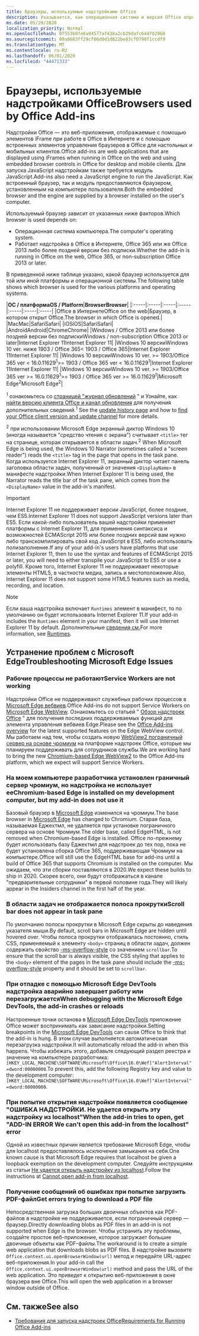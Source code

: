 ```yaml
---
title: Браузеры, используемые надстройками Office
description: Указывается, как операционная система и версия Office определяют браузер, используемый надстройками Office.
ms.date: 05/29/2020
localization_priority: Normal
ms.openlocfilehash: 0f553b0fe6a94577af438a2cb29dafc644f02960
ms.sourcegitcommit: 09a8683ff29cf06d0d1d822be83cf0798f1ccdf9
ms.translationtype: MT
ms.contentlocale: ru-RU
ms.lasthandoff: 06/01/2020
ms.locfileid: "44471333"
---
```

# <a name="browsers-used-by-office-add-ins"></a><span data-ttu-id="4e0a6-103">Браузеры, используемые надстройками Office</span><span class="sxs-lookup"><span data-stu-id="4e0a6-103">Browsers used by Office Add-ins</span></span>

<span data-ttu-id="4e0a6-104">Надстройки Office — это веб-приложения, отображаемые с помощью элементов iFrame при работе в Office в Интернете и с помощью встроенных элементов управления браузеров в Office для настольных и мобильных клиентов.</span><span class="sxs-lookup"><span data-stu-id="4e0a6-104">Office add-ins are web applications that are displayed using iFrames when running in Office on the web and using embedded browser controls in Office for desktop and mobile clients.</span></span> <span data-ttu-id="4e0a6-105">Для запуска JavaScript надстройкам также требуется модуль JavaScript.</span><span class="sxs-lookup"><span data-stu-id="4e0a6-105">Add-ins also need a JavaScript engine to run the JavaScript.</span></span> <span data-ttu-id="4e0a6-106">Как встроенный браузер, так и модуль предоставляются браузером, установленным на компьютере пользователя.</span><span class="sxs-lookup"><span data-stu-id="4e0a6-106">Both the embedded browser and the engine are supplied by a browser installed on the user's computer.</span></span>

<span data-ttu-id="4e0a6-107">Используемый браузер зависит от указанных ниже факторов.</span><span class="sxs-lookup"><span data-stu-id="4e0a6-107">Which browser is used depends on:</span></span>

- <span data-ttu-id="4e0a6-108">Операционная система компьютера.</span><span class="sxs-lookup"><span data-stu-id="4e0a6-108">The computer's operating system.</span></span>
- <span data-ttu-id="4e0a6-109">Работает надстройка в Office в Интернете, Office 365 или же Office 2013 либо более поздней версии без подписки.</span><span class="sxs-lookup"><span data-stu-id="4e0a6-109">Whether the add-in is running in Office on the web, Office 365, or non-subscription Office 2013 or later.</span></span>

<span data-ttu-id="4e0a6-110">В приведенной ниже таблице указано, какой браузер используется для той или иной платформы и операционной системы.</span><span class="sxs-lookup"><span data-stu-id="4e0a6-110">The following table shows which browser is used for the various platforms and operating systems.</span></span>

|<span data-ttu-id="4e0a6-111">**ОС / платформа**</span><span class="sxs-lookup"><span data-stu-id="4e0a6-111">**OS / Platform**</span></span>|<span data-ttu-id="4e0a6-112">**Browser**</span><span class="sxs-lookup"><span data-stu-id="4e0a6-112">**Browser**</span></span>|
|:-----|:-----|:-----|:-----|:-----|:-----|:-----|
|<span data-ttu-id="4e0a6-113">Office в Интернете</span><span class="sxs-lookup"><span data-stu-id="4e0a6-113">Office on the web</span></span>|<span data-ttu-id="4e0a6-114">Браузер, в котором открыт Office.</span><span class="sxs-lookup"><span data-stu-id="4e0a6-114">The browser in which Office is opened.</span></span>|
|<span data-ttu-id="4e0a6-115">Mac</span><span class="sxs-lookup"><span data-stu-id="4e0a6-115">Mac</span></span>|<span data-ttu-id="4e0a6-116">Safari</span><span class="sxs-lookup"><span data-stu-id="4e0a6-116">Safari</span></span>|
|<span data-ttu-id="4e0a6-117">iOS</span><span class="sxs-lookup"><span data-stu-id="4e0a6-117">iOS</span></span>|<span data-ttu-id="4e0a6-118">Safari</span><span class="sxs-lookup"><span data-stu-id="4e0a6-118">Safari</span></span>|
|<span data-ttu-id="4e0a6-119">Android</span><span class="sxs-lookup"><span data-stu-id="4e0a6-119">Android</span></span>|<span data-ttu-id="4e0a6-120">Chrome</span><span class="sxs-lookup"><span data-stu-id="4e0a6-120">Chrome</span></span>|
|<span data-ttu-id="4e0a6-121">Windows / Office 2013 или более поздней версии без подписки</span><span class="sxs-lookup"><span data-stu-id="4e0a6-121">Windows / non-subscription Office 2013 or later</span></span>|<span data-ttu-id="4e0a6-122">Internet Explorer 11</span><span class="sxs-lookup"><span data-stu-id="4e0a6-122">Internet Explorer 11</span></span>|
|<span data-ttu-id="4e0a6-123">Windows 10 версии</span><span class="sxs-lookup"><span data-stu-id="4e0a6-123">Windows 10 ver.</span></span> <span data-ttu-id="4e0a6-124">ниже 1903 / Office 365</span><span class="sxs-lookup"><span data-stu-id="4e0a6-124">< 1903 / Office 365</span></span>|<span data-ttu-id="4e0a6-125">Internet Explorer 11</span><span class="sxs-lookup"><span data-stu-id="4e0a6-125">Internet Explorer 11</span></span>|
|<span data-ttu-id="4e0a6-126">Windows 10 версии</span><span class="sxs-lookup"><span data-stu-id="4e0a6-126">Windows 10 ver.</span></span> <span data-ttu-id="4e0a6-127">>= 1903/Office 365 ver < 16.0.11629<sup>1</sup></span><span class="sxs-lookup"><span data-stu-id="4e0a6-127">>= 1903 / Office 365 ver < 16.0.11629<sup>1</sup></span></span>|<span data-ttu-id="4e0a6-128">Internet Explorer 11</span><span class="sxs-lookup"><span data-stu-id="4e0a6-128">Internet Explorer 11</span></span>|
|<span data-ttu-id="4e0a6-129">Windows 10 версии</span><span class="sxs-lookup"><span data-stu-id="4e0a6-129">Windows 10 ver.</span></span> <span data-ttu-id="4e0a6-130">>= 1903/Office 365 ver >= 16.0.11629<sup>1</sup></span><span class="sxs-lookup"><span data-stu-id="4e0a6-130">>= 1903 / Office 365 ver >= 16.0.11629<sup>1</sup></span></span>|<span data-ttu-id="4e0a6-131">Microsoft Edge<sup>2</sup></span><span class="sxs-lookup"><span data-stu-id="4e0a6-131">Microsoft Edge<sup>2</sup></span></span>|

<span data-ttu-id="4e0a6-132"><sup>1</sup> ознакомьтесь со [страницей "журнал обновлений](/officeupdates/update-history-office365-proplus-by-date) " и Узнайте, как [найти версию клиента Office и канал обновления](https://support.office.com/article/What-version-of-Office-am-I-using-932788b8-a3ce-44bf-bb09-e334518b8b19) для получения дополнительных сведений.</span><span class="sxs-lookup"><span data-stu-id="4e0a6-132"><sup>1</sup> See the [update history page](/officeupdates/update-history-office365-proplus-by-date) and how to [find your Office client version and update channel](https://support.office.com/article/What-version-of-Office-am-I-using-932788b8-a3ce-44bf-bb09-e334518b8b19) for more details.</span></span>

<span data-ttu-id="4e0a6-133"><sup>2</sup> при использовании Microsoft Edge экранный диктор Windows 10 (иногда называется "средство чтения с экрана") считывает `<title>` тег на странице, которая открывается в области задач.</span><span class="sxs-lookup"><span data-stu-id="4e0a6-133"><sup>2</sup> When Microsoft Edge is being used, the Windows 10 Narrator (sometimes called a "screen reader") reads the `<title>` tag in the page that opens in the task pane.</span></span> <span data-ttu-id="4e0a6-134">Когда используется Internet Explorer 11, экранный диктор читает панель заголовка области задач, полученный от значения `<DisplayName>` в манифесте надстройки.</span><span class="sxs-lookup"><span data-stu-id="4e0a6-134">When Internet Explorer 11 is being used, the Narrator reads the title bar of the task pane, which comes from the `<DisplayName>` value in the add-in's manifest.</span></span>

> [!IMPORTANT]
> <span data-ttu-id="4e0a6-135">Internet Explorer 11 не поддерживает версии JavaScript, более поздние, чем ES5.</span><span class="sxs-lookup"><span data-stu-id="4e0a6-135">Internet Explorer 11 does not support JavaScript versions later than ES5.</span></span> <span data-ttu-id="4e0a6-136">Если какой-либо пользователь вашей надстройки применяет платформы с Internet Explorer 11, для применения синтаксиса и возможностей ECMAScript 2015 или более поздних версий вам нужно либо транскомпилировать свой код JavaScript в ES5, либо использовать полизаполнение.</span><span class="sxs-lookup"><span data-stu-id="4e0a6-136">If any of your add-in's users have platforms that use Internet Explorer 11, then to use the syntax and features of ECMAScript 2015 or later, you will need to either transpile your JavaScript to ES5 or use a polyfill.</span></span> <span data-ttu-id="4e0a6-137">Кроме того, Internet Explorer 11 не поддерживает некоторые элементы HTML5, в частности медиа, запись и местоположение.</span><span class="sxs-lookup"><span data-stu-id="4e0a6-137">Also, Internet Explorer 11 does not support some HTML5 features such as media, recording, and location.</span></span>

>[!NOTE]
> <span data-ttu-id="4e0a6-138">Если ваша надстройка включает `Runtimes` элемент в манифест, то по умолчанию он будет использовать Internet Explorer 11.</span><span class="sxs-lookup"><span data-stu-id="4e0a6-138">If your add-in includes the `Runtimes` element in your manifest, then it will use Internet Explorer 11 by default.</span></span> <span data-ttu-id="4e0a6-139">Дополнительные [сведения см.](../reference/manifest/runtimes.md)</span><span class="sxs-lookup"><span data-stu-id="4e0a6-139">For more information, see [Runtimes](../reference/manifest/runtimes.md).</span></span>

## <a name="troubleshooting-microsoft-edge-issues"></a><span data-ttu-id="4e0a6-140">Устранение проблем с Microsoft Edge</span><span class="sxs-lookup"><span data-stu-id="4e0a6-140">Troubleshooting Microsoft Edge Issues</span></span>

### <a name="service-workers-are-not-working"></a><span data-ttu-id="4e0a6-141">Рабочие процессы не работают</span><span class="sxs-lookup"><span data-stu-id="4e0a6-141">Service Workers are not working</span></span>

<span data-ttu-id="4e0a6-142">Надстройки Office не поддерживают служебных рабочих процессов в [Microsoft Edge вебвиев](/microsoft-edge/hosting/webview).</span><span class="sxs-lookup"><span data-stu-id="4e0a6-142">Office Add-ins do not support Service Workers on [Microsoft Edge WebView](/microsoft-edge/hosting/webview).</span></span> <span data-ttu-id="4e0a6-143">Ознакомьтесь со статьей " [Обзор надстроек Office](../overview/office-add-ins.md) " для получения последних поддерживаемых функций для элемента управления вебвиев Edge.</span><span class="sxs-lookup"><span data-stu-id="4e0a6-143">Please see the [Office Add-ins overview](../overview/office-add-ins.md) for the latest supported features on the Edge WebView control.</span></span> <span data-ttu-id="4e0a6-144">Мы работаем над тем, чтобы создать новую [WebView2 пограничный сервер на основе чромиум](/microsoft-edge/hosting/webview2) на платформе надстроек Office, которые мы планируем поддерживать для сотрудников службы.</span><span class="sxs-lookup"><span data-stu-id="4e0a6-144">We are working hard to bring the new [Chromium-based Edge WebView2](/microsoft-edge/hosting/webview2) to the Office Add-ins platform, which we expect will support Service Workers.</span></span>

### <a name="chromium-based-edge-is-installed-on-my-development-computer-but-my-add-in-does-not-use-it"></a><span data-ttu-id="4e0a6-145">На моем компьютере разработчика установлен граничный сервер чромиум, но надстройка не использует ее</span><span class="sxs-lookup"><span data-stu-id="4e0a6-145">Chromium-based Edge is installed on my development computer, but my add-in does not use it</span></span>

<span data-ttu-id="4e0a6-146">Базовый браузер в [Microsoft Edge](https://support.microsoft.com/help/4501095/download-the-new-microsoft-edge-based-on-chromium) изменился на чромиум.</span><span class="sxs-lookup"><span data-stu-id="4e0a6-146">The base browser in [Microsoft Edge](https://support.microsoft.com/help/4501095/download-the-new-microsoft-edge-based-on-chromium) has changed to Chromium.</span></span> <span data-ttu-id="4e0a6-147">Старая база, называемая Еджехтмл, не удаляется при установке пограничного сервера на основе Чромиум.</span><span class="sxs-lookup"><span data-stu-id="4e0a6-147">The older base, called EdgeHTML, is not removed when Chromium-based Edge is installed.</span></span> <span data-ttu-id="4e0a6-148">Office по-прежнему будет использовать базу Еджехтмл для надстроек до тех пор, пока не будет установлена сборка Office 365, поддерживающая Чромиум на компьютере.</span><span class="sxs-lookup"><span data-stu-id="4e0a6-148">Office will still use the EdgeHTML base for add-ins until a build of Office 365 that supports Chromium is installed on the computer.</span></span> <span data-ttu-id="4e0a6-149">Мы ожидаем, что эти сборки поставляются в 2020.</span><span class="sxs-lookup"><span data-stu-id="4e0a6-149">We expect these builds to ship in 2020.</span></span> <span data-ttu-id="4e0a6-150">Скорее всего, они будут отображаться в канале "предварительные сотрудники" в первой половине года.</span><span class="sxs-lookup"><span data-stu-id="4e0a6-150">They will likely appear in the Insiders channel in the first half of the year.</span></span>

### <a name="scroll-bar-does-not-appear-in-task-pane"></a><span data-ttu-id="4e0a6-151">В области задач не отображается полоса прокрутки</span><span class="sxs-lookup"><span data-stu-id="4e0a6-151">Scroll bar does not appear in task pane</span></span>

<span data-ttu-id="4e0a6-152">По умолчанию полосы прокрутки в Microsoft Edge скрыты до наведения указателя мыши.</span><span class="sxs-lookup"><span data-stu-id="4e0a6-152">By default, scroll bars in Microsoft Edge are hidden until hovered over.</span></span> <span data-ttu-id="4e0a6-153">Чтобы полоса прокрутки отображалась постоянно, стиль CSS, применяемый к элементу `<body>` страниц в области задач, должен содержать свойство [-ms-overflow-style](https://developer.mozilla.org/docs/Web/CSS/-ms-overflow-style) со значением `scrollbar`.</span><span class="sxs-lookup"><span data-stu-id="4e0a6-153">To ensure that the scroll bar is always visible, the CSS styling that applies to the `<body>` element of the pages in the task pane should include the [-ms-overflow-style](https://developer.mozilla.org/docs/Web/CSS/-ms-overflow-style) property and it should be set to `scrollbar`.</span></span> 

### <a name="when-debugging-with-the-microsoft-edge-devtools-the-add-in-crashes-or-reloads"></a><span data-ttu-id="4e0a6-154">При отладке с помощью Microsoft Edge DevTools надстройка аварийно завершает работу или перезагружается</span><span class="sxs-lookup"><span data-stu-id="4e0a6-154">When debugging with the Microsoft Edge DevTools, the add-in crashes or reloads</span></span>

<span data-ttu-id="4e0a6-155">Настроенные точки останова в [Microsoft Edge DevTools](https://www.microsoft.com/p/microsoft-edge-devtools-preview/9mzbfrmz0mnj?rtc=1&activetab=pivot%3Aoverviewtab) приложение Office может воспринимать как зависание надстройки.</span><span class="sxs-lookup"><span data-stu-id="4e0a6-155">Setting breakpoints in the [Microsoft Edge DevTools](https://www.microsoft.com/p/microsoft-edge-devtools-preview/9mzbfrmz0mnj?rtc=1&activetab=pivot%3Aoverviewtab) can cause Office to think that the add-in is hung.</span></span> <span data-ttu-id="4e0a6-156">В этом случае выполняется автоматическая перезагрузка надстройки.</span><span class="sxs-lookup"><span data-stu-id="4e0a6-156">It will automatically reload the add-in when this happens.</span></span> <span data-ttu-id="4e0a6-157">Чтобы избежать этого, добавьте следующий раздел реестра и значение на компьютере разработчика: `[HKEY_LOCAL_MACHINE\SOFTWARE\Microsoft\Office\16.0\Wef]"AlertInterval"=dword:00000000`.</span><span class="sxs-lookup"><span data-stu-id="4e0a6-157">To prevent this, add the following Registry key and value to the development computer: `[HKEY_LOCAL_MACHINE\SOFTWARE\Microsoft\Office\16.0\Wef]"AlertInterval"=dword:00000000`.</span></span>

### <a name="when-the-add-in-tries-to-open-get-add-in-error-we-cant-open-this-add-in-from-the-localhost-error"></a><span data-ttu-id="4e0a6-158">При попытке открытия надстройки появляется сообщение "ОШИБКА НАДСТРОЙКИ. Не удается открыть эту надстройку из localhost"</span><span class="sxs-lookup"><span data-stu-id="4e0a6-158">When the add-in tries to open, get "ADD-IN ERROR We can't open this add-in from the localhost" error</span></span>

<span data-ttu-id="4e0a6-159">Одной из известных причин является требование Microsoft Edge, чтобы для localhost предоставлялось исключение замыкания на себя.</span><span class="sxs-lookup"><span data-stu-id="4e0a6-159">One known cause is that Microsoft Edge requires that localhost be given a loopback exemption on the development computer.</span></span> <span data-ttu-id="4e0a6-160">Следуйте инструкциям из статьи [Не удается открыть надстройку из localhost](/office/troubleshoot/error-messages/cannot-open-add-in-from-localhost).</span><span class="sxs-lookup"><span data-stu-id="4e0a6-160">Follow the instructions at [Cannot open add-in from localhost](/office/troubleshoot/error-messages/cannot-open-add-in-from-localhost).</span></span>

### <a name="get-errors-trying-to-download-a-pdf-file"></a><span data-ttu-id="4e0a6-161">Получение сообщений об ошибках при попытке загрузить PDF-файл</span><span class="sxs-lookup"><span data-stu-id="4e0a6-161">Get errors trying to download a PDF file</span></span>

<span data-ttu-id="4e0a6-162">Непосредственная загрузка больших двоичных объектов как PDF-файлов в надстройке не поддерживается, если пограничный сервер — браузер.</span><span class="sxs-lookup"><span data-stu-id="4e0a6-162">Directly downloading blobs as PDF files in an add-in is not supported when Edge is the browser.</span></span> <span data-ttu-id="4e0a6-163">Чтобы устранить эту проблемы, создайте простое веб-приложение, которое загружает большие двоичные объекты как PDF-файлы.</span><span class="sxs-lookup"><span data-stu-id="4e0a6-163">The workaround is to create a simple web application that downloads blobs as PDF files.</span></span> <span data-ttu-id="4e0a6-164">В надстройке вызовите `Office.context.ui.openBrowserWindow(url)` метод и передайте URL-адрес веб-приложения.</span><span class="sxs-lookup"><span data-stu-id="4e0a6-164">In your add-in call the `Office.context.ui.openBrowserWindow(url)` method and pass the URL of the web application.</span></span> <span data-ttu-id="4e0a6-165">Это приведет к открытию веб-приложения в окне браузера вне Office.</span><span class="sxs-lookup"><span data-stu-id="4e0a6-165">This will open the web application in a browser window outside of Office.</span></span>

## <a name="see-also"></a><span data-ttu-id="4e0a6-166">См. также</span><span class="sxs-lookup"><span data-stu-id="4e0a6-166">See also</span></span>

- [<span data-ttu-id="4e0a6-167">Требования для запуска надстроек Office</span><span class="sxs-lookup"><span data-stu-id="4e0a6-167">Requirements for Running Office Add-ins</span></span>](requirements-for-running-office-add-ins.md)
